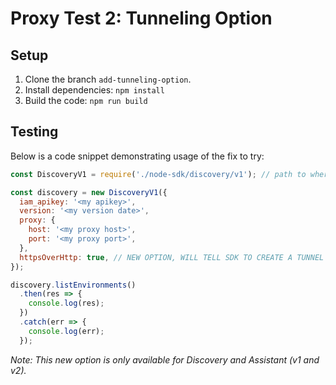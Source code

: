 # Proxy Test 2: Tunneling Option

## Setup
1. Clone the branch `add-tunneling-option`.
2. Install dependencies: `npm install`
3. Build the code: `npm run build`

## Testing

Below is a code snippet demonstrating usage of the fix to try:

```js
const DiscoveryV1 = require('./node-sdk/discovery/v1'); // path to wherever the cloned repo is

const discovery = new DiscoveryV1({
  iam_apikey: '<my apikey>',
  version: '<my version date>',
  proxy: {
    host: '<my proxy host>',
    port: '<my proxy port>',
  },
  httpsOverHttp: true, // NEW OPTION, WILL TELL SDK TO CREATE A TUNNEL
});

discovery.listEnvironments()
  .then(res => {
    console.log(res);
  })
  .catch(err => {
    console.log(err);
  });
```

_Note: This new option is only available for Discovery and Assistant (v1 and v2)._
